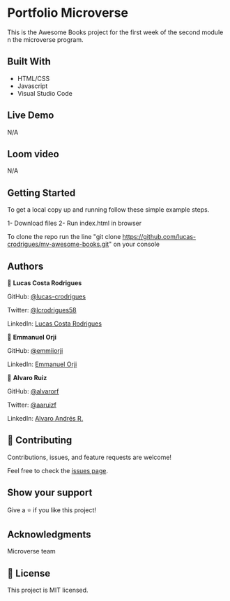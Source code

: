 # Portfolio Microverse
This is the Awesome Books project for the first week of the second module n the microverse program.

## Built With

- HTML/CSS 
- Javascript 
- Visual Studio Code

## Live Demo

 N/A

 ## Loom video

 N/A

## Getting Started

To get a local copy up and running follow these simple example steps.

  1- Download files
  2- Run index.html in browser

To clone the repo run the line "git clone https://github.com/lucas-crodrigues/mv-awesome-books.git" on your console

## Authors

👤 **Lucas Costa Rodrigues**

GitHub: [@lucas-crodrigues](https://github.com/lucas-crodrigues)

Twitter: [@lcrodrigues58](https://twitter.com/lcrodrigues58)

LinkedIn: [Lucas Costa Rodrigues](https://www.linkedin.com/in/lucascostarodrigues/)

👤 **Emmanuel Orji**

GitHub: [@emmiiorji](https://github.com/emmiiorji)

LinkedIn: [Emmanuel Orji](https://www.linkedin.com/in/emmanuel-orji-2a8317121/)

👤 **Alvaro Ruiz**

GitHub: [@alvarorf](https://github.com/alvarorf)

Twitter: [@aaruizf](https://twitter.com/aaruizf)

LinkedIn: [Alvaro Andrés R.](https://www.linkedin.com/in/alvaro-andr%C3%A9s-ruiz-florez/)

## 🤝 Contributing

Contributions, issues, and feature requests are welcome!

Feel free to check the [issues page](https://github.com/lucas-crodrigues/mv-awesome-books/issues).

## Show your support
Give a ⭐️ if you like this project!

## Acknowledgments

Microverse team

## 📝 License

This project is MIT licensed.
